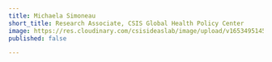 ```yaml
---
title: Michaela Simoneau
short_title: Research Associate, CSIS Global Health Policy Center
image: https://res.cloudinary.com/csisideaslab/image/upload/v1653495145/health-commission/MichaelaSimoneau_newheadshot_b4i5xx.jpg
published: false

---
```

